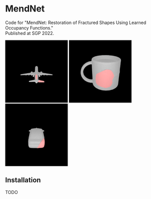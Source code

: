 # MendNet
Code for "MendNet: Restoration of Fractured Shapes Using Learned Occupancy Functions." \
Published at SGP 2022.

<img src="assets/airplane.gif" alt="example1" width="200"/>
<img src="assets/mug.gif" alt="example1" width="200"/>
<img src="assets/car.gif" alt="example1" width="200"/>

## Installation 
TODO
